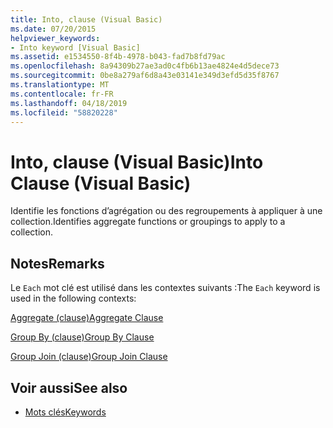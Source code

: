 ```yaml
---
title: Into, clause (Visual Basic)
ms.date: 07/20/2015
helpviewer_keywords:
- Into keyword [Visual Basic]
ms.assetid: e1534550-8f4b-4978-b043-fad7b8fd79ac
ms.openlocfilehash: 8a94309b27ae3ad0c4fb6b13ae4824e4d5dece73
ms.sourcegitcommit: 0be8a279af6d8a43e03141e349d3efd5d35f8767
ms.translationtype: MT
ms.contentlocale: fr-FR
ms.lasthandoff: 04/18/2019
ms.locfileid: "58820228"
---
```

# <a name="into-clause-visual-basic"></a><span data-ttu-id="55c62-102">Into, clause (Visual Basic)</span><span class="sxs-lookup"><span data-stu-id="55c62-102">Into Clause (Visual Basic)</span></span>
<span data-ttu-id="55c62-103">Identifie les fonctions d’agrégation ou des regroupements à appliquer à une collection.</span><span class="sxs-lookup"><span data-stu-id="55c62-103">Identifies aggregate functions or groupings to apply to a collection.</span></span>  
  
## <a name="remarks"></a><span data-ttu-id="55c62-104">Notes</span><span class="sxs-lookup"><span data-stu-id="55c62-104">Remarks</span></span>  
 <span data-ttu-id="55c62-105">Le `Each` mot clé est utilisé dans les contextes suivants :</span><span class="sxs-lookup"><span data-stu-id="55c62-105">The `Each` keyword is used in the following contexts:</span></span>  
  
 [<span data-ttu-id="55c62-106">Aggregate (clause)</span><span class="sxs-lookup"><span data-stu-id="55c62-106">Aggregate Clause</span></span>](../../../visual-basic/language-reference/queries/aggregate-clause.md)  
  
 [<span data-ttu-id="55c62-107">Group By (clause)</span><span class="sxs-lookup"><span data-stu-id="55c62-107">Group By Clause</span></span>](../../../visual-basic/language-reference/queries/group-by-clause.md)  
  
 [<span data-ttu-id="55c62-108">Group Join (clause)</span><span class="sxs-lookup"><span data-stu-id="55c62-108">Group Join Clause</span></span>](../../../visual-basic/language-reference/queries/group-join-clause.md)  
  
## <a name="see-also"></a><span data-ttu-id="55c62-109">Voir aussi</span><span class="sxs-lookup"><span data-stu-id="55c62-109">See also</span></span>

- [<span data-ttu-id="55c62-110">Mots clés</span><span class="sxs-lookup"><span data-stu-id="55c62-110">Keywords</span></span>](../../../visual-basic/language-reference/keywords/index.md)
